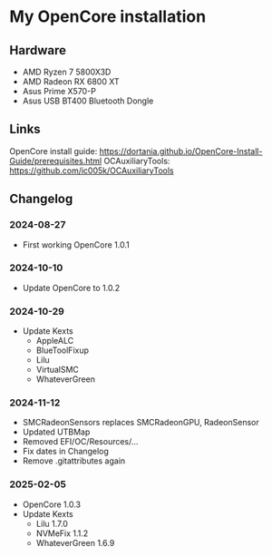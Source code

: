 # My OpenCore installation

## Hardware

- AMD Ryzen 7 5800X3D
- AMD Radeon RX 6800 XT
- Asus Prime X570-P
- Asus USB BT400 Bluetooth Dongle

## Links

OpenCore install guide: https://dortania.github.io/OpenCore-Install-Guide/prerequisites.html
OCAuxiliaryTools: https://github.com/ic005k/OCAuxiliaryTools

## Changelog

### 2024-08-27

- First working OpenCore 1.0.1

### 2024-10-10

- Update OpenCore to 1.0.2

### 2024-10-29

- Update Kexts
  - AppleALC
  - BlueToolFixup
  - Lilu
  - VirtualSMC
  - WhateverGreen

### 2024-11-12

- SMCRadeonSensors replaces SMCRadeonGPU, RadeonSensor
- Updated UTBMap
- Removed EFI/OC/Resources/...
- Fix dates in Changelog
- Remove .gitattributes again

### 2025-02-05

- OpenCore 1.0.3
- Update Kexts
  - Lilu 1.7.0
  - NVMeFix 1.1.2
  - WhateverGreen 1.6.9
